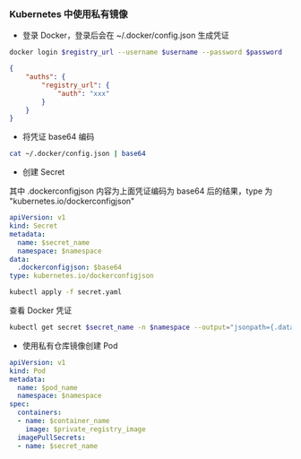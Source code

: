 ### Kubernetes 中使用私有镜像

* 登录 Docker，登录后会在 ~/.docker/config.json 生成凭证

```bash
docker login $registry_url --username $username --password $password
```

```json
{
    "auths": {
        "registry_url": {
            "auth": "xxx"
        }
    }
}
```

* 将凭证 base64 编码

```bash
cat ~/.docker/config.json | base64
```

* 创建 Secret

其中 .dockerconfigjson 内容为上面凭证编码为 base64 后的结果，type 为 "kubernetes.io/dockerconfigjson"

```yaml
apiVersion: v1
kind: Secret
metadata:
  name: $secret_name
  namespace: $namespace
data:
  .dockerconfigjson: $base64
type: kubernetes.io/dockerconfigjson
```

```bash
kubectl apply -f secret.yaml
```

查看 Docker 凭证

```bash
kubectl get secret $secret_name -n $namespace --output="jsonpath={.data.\.dockerconfigjson}" | base64 --decode
```

* 使用私有仓库镜像创建 Pod

```yaml
apiVersion: v1
kind: Pod
metadata:
  name: $pod_name
  namespace: $namespace
spec:
  containers:
  - name: $container_name
    image: $private_registry_image
  imagePullSecrets:
  - name: $secret_name
```
